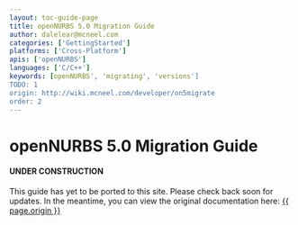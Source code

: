 ```yaml
---
layout: toc-guide-page
title: openNURBS 5.0 Migration Guide
author: dalelear@mcneel.com
categories: ['GettingStarted']
platforms: ['Cross-Platform']
apis: ['openNURBS']
languages: ['C/C++']
keywords: [openNURBS', 'migrating', 'versions']
TODO: 1
origin: http://wiki.mcneel.com/developer/on5migrate
order: 2
---
```


# openNURBS 5.0 Migration Guide

<div class="bs-callout bs-callout-danger">
  <h4>UNDER CONSTRUCTION</h4>
  <p>This guide has yet to be ported to this site.  Please check back soon for updates.  
  In the meantime, you can view the original documentation here:
  <a href="{{ page.origin }}">{{ page.origin }}</a></p>
</div>
